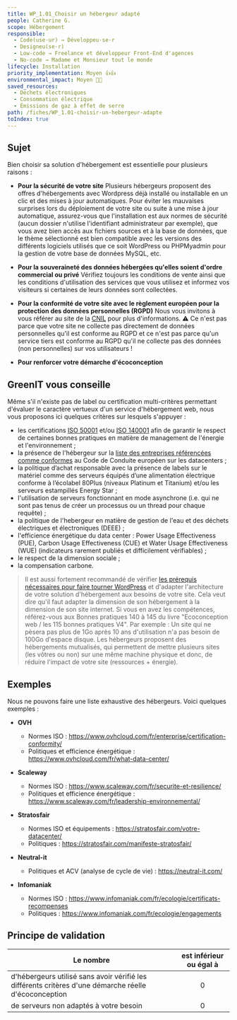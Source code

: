 ```yaml
---
title: WP_1.01_Choisir un hébergeur adapté
people: Catherine G.
scope: Hébergement
responsible:
  - Code(use·ur) → Développeu·se·r
  - Designeu(se·r)
  - Low-code → Freelance et développeur Front-End d'agences
  - No-code → Madame et Monsieur tout le monde
lifecycle: Installation
priority_implementation: Moyen 👍👍
environmental_impact: Moyen 🌱🌱
saved_resources:
  - Déchets électroniques
  - Consommation électrique
  - Émissions de gaz à effet de serre
path: /fiches/WP_1.01-choisir-un-hebergeur-adapte
toIndex: true
---
```


## Sujet

Bien choisir sa solution d'hébergement est essentielle pour plusieurs raisons :

- **Pour la sécurité de votre site** Plusieurs hébergeurs proposent des offres d'hébergements avec Wordpress déjà installé ou installable en un clic et des mises à jour automatiques. Pour éviter les mauvaises surprises lors du déploiement de votre site ou suite à une mise à jour automatique, assurez-vous que l'installation est aux normes de sécurité (aucun dossier n'utilise l'identifiant administrateur par exemple), que vous avez bien accès aux fichiers sources et à la base de données, que le thème sélectionné est bien compatible avec les versions des différents logiciels utilisés que ce soit WordPress ou PHPMyadmin pour la gestion de votre base de données MySQL, etc.

- **Pour la souveraineté des données hébergées qu'elles soient d'ordre commercial ou privé** Vérifiez toujours les conditions de vente ainsi que les conditions d'utilisation des services que vous utilisez et informez vos visiteurs si certaines de leurs données sont collectées.

- **Pour la conformité de votre site avec le règlement européen pour la protection des données personnelles (RGPD)** Nous vous invitons à vous référer au site de la [CNIL](https://www.cnil.fr/) pour plus d'informations. ⚠️ Ce n'est pas parce que votre site ne collecte pas directement de données personnelles qu'il est conforme au RGPD et ce n'est pas parce qu'un service tiers est conforme au RGPD qu'il ne collecte pas des données (non personnelles) sur vos utilisateurs !

- **Pour renforcer votre démarche d'écoconception**

## GreenIT vous conseille

Même s'il n'existe pas de label ou certification multi-critères permettant d'évaluer le caractère vertueux d'un service d'hébergement web, nous vous proposons ici quelques critères sur lesquels s'appuyer :

- les certifications [ISO 50001](https://www.iso.org/fr/publication/PUB100400.html) et/ou [ISO 140001](https://www.iso.org/fr/iso-14001-environmental-management.html) afin de garantir le respect de certaines bonnes pratiques en matière de management de l'énergie et l'environnement ;
- la présence de l'hébergeur sur la [liste des entreprises référencées comme conformes](https://e3p.jrc.ec.europa.eu/node/575) au Code de Conduite européen sur les datacenters ;
- la politique d’achat responsable avec la présence de labels sur le matériel comme des serveurs équipés d’une alimentation électrique conforme à l’écolabel 80Plus (niveaux Platinum et Titanium) et/ou les serveurs estampillés Energy Star ;
- l'utilisation de serveurs fonctionnant en mode asynchrone (i.e. qui ne sont pas tenus de créer un processus ou un thread pour chaque requête) ;
- la politique de l'hebergeur en matière de gestion de l'eau et des déchets électriques et électroniques (DEEE) ;
- l'efficience énergétique du data center : Power Usage Effectiveness (PUE), Carbon Usage Effectiveness (CUE) et Water Usage Effectiveness (WUE) (indicateurs rarement publiés et difficilement vérifiables) ;
- le respect de la dimension sociale ;
- la compensation carbone.

> Il est aussi fortement recommandé de vérifier [les prérequis nécessaires pour faire tourner WordPress](https://fr.wordpress.org/about/requirements/) et d'adapter l'architecture de votre solution d'hébergement aux besoins de votre site.
> Cela veut dire qu'il faut adapter la dimension de son hébergement à la dimension de son site internet. Si vous en avez les compétences, référez-vous aux Bonnes pratiques 140 à 145 du livre "Ecoconception web / les 115 bonnes pratiques V4".
> Par exemple : Un site qui ne pèsera pas plus de 1Go après 10 ans d'utilisation n'a pas besoin de 100Go d'espace disque. Les hébergeurs proposent des hébergements mutualisés, qui permettent de mettre plusieurs sites (les vôtres ou non) sur une même machine physique et donc, de réduire l'impact de votre site (ressources + énergie).

## Exemples

Nous ne pouvons faire une liste exhaustive des hébergeurs. Voici quelques exemples :

- **OVH**

  - Normes ISO : https://www.ovhcloud.com/fr/enterprise/certification-conformity/
  - Politiques et efficience énergétique : https://www.ovhcloud.com/fr/what-data-center/

- **Scaleway**

  - Normes ISO : https://www.scaleway.com/fr/securite-et-resilience/
  - Politiques et efficience énergétique : https://www.scaleway.com/fr/leadership-environnemental/

- **Stratosfair**

  - Normes ISO et équipements : https://stratosfair.com/votre-datacenter/
  - Politiques : https://stratosfair.com/manifeste-stratosfair/

- **Neutral-it**

  - Politiques et ACV (analyse de cycle de vie) : https://neutral-it.com/

- **Infomaniak**
  - Normes ISO : https://www.infomaniak.com/fr/ecologie/certificats-recompenses
  - Politiques : https://www.infomaniak.com/fr/ecologie/engagements

## Principe de validation

| Le nombre                                                                                             | est inférieur ou égal à |
| ----------------------------------------------------------------------------------------------------- | :---------------------: |
| d'hébergeurs utilisé sans avoir vérifié les différents critères d'une démarche réelle d'écoconception |            0            |
| de serveurs non adaptés à votre besoin                                                                |            0            |

